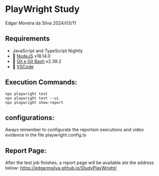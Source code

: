 # PlayWright Study
Edgar Moreira da Silva
2024/03/11

## Requirements

- JavaScript and TypeScript Nightly
- 🔗 [NodeJS](https://nodejs.org/en/download) v18.14.0
- 🔗 [Git e Git Bash](https://git-scm.com/downloads) v2.39.2 
- 🔗 [VSCode](https://code.visualstudio.com/)


## Execution Commands:
```
npx playwright test
npx playwright test --ui
npx playwright show-report
```

## configurations:
Aways remember to configurate the reportsm executions and video evidence in the file playwright.config.ts

## Report Page:
After the test job finishes, a report page will be available ate the address below:
https://edgarmsilva.github.io/StudyPlayWright/
